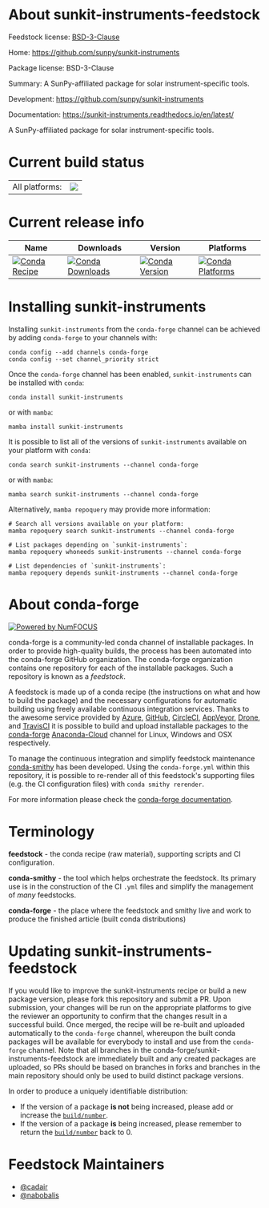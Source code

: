 About sunkit-instruments-feedstock
==================================

Feedstock license: [BSD-3-Clause](https://github.com/conda-forge/sunkit-instruments-feedstock/blob/main/LICENSE.txt)

Home: https://github.com/sunpy/sunkit-instruments

Package license: BSD-3-Clause

Summary: A SunPy-affiliated package for solar instrument-specific tools.

Development: https://github.com/sunpy/sunkit-instruments

Documentation: https://sunkit-instruments.readthedocs.io/en/latest/

A SunPy-affiliated package for solar instrument-specific tools.


Current build status
====================


<table><tr><td>All platforms:</td>
    <td>
      <a href="https://dev.azure.com/conda-forge/feedstock-builds/_build/latest?definitionId=10913&branchName=main">
        <img src="https://dev.azure.com/conda-forge/feedstock-builds/_apis/build/status/sunkit-instruments-feedstock?branchName=main">
      </a>
    </td>
  </tr>
</table>

Current release info
====================

| Name | Downloads | Version | Platforms |
| --- | --- | --- | --- |
| [![Conda Recipe](https://img.shields.io/badge/recipe-sunkit--instruments-green.svg)](https://anaconda.org/conda-forge/sunkit-instruments) | [![Conda Downloads](https://img.shields.io/conda/dn/conda-forge/sunkit-instruments.svg)](https://anaconda.org/conda-forge/sunkit-instruments) | [![Conda Version](https://img.shields.io/conda/vn/conda-forge/sunkit-instruments.svg)](https://anaconda.org/conda-forge/sunkit-instruments) | [![Conda Platforms](https://img.shields.io/conda/pn/conda-forge/sunkit-instruments.svg)](https://anaconda.org/conda-forge/sunkit-instruments) |

Installing sunkit-instruments
=============================

Installing `sunkit-instruments` from the `conda-forge` channel can be achieved by adding `conda-forge` to your channels with:

```
conda config --add channels conda-forge
conda config --set channel_priority strict
```

Once the `conda-forge` channel has been enabled, `sunkit-instruments` can be installed with `conda`:

```
conda install sunkit-instruments
```

or with `mamba`:

```
mamba install sunkit-instruments
```

It is possible to list all of the versions of `sunkit-instruments` available on your platform with `conda`:

```
conda search sunkit-instruments --channel conda-forge
```

or with `mamba`:

```
mamba search sunkit-instruments --channel conda-forge
```

Alternatively, `mamba repoquery` may provide more information:

```
# Search all versions available on your platform:
mamba repoquery search sunkit-instruments --channel conda-forge

# List packages depending on `sunkit-instruments`:
mamba repoquery whoneeds sunkit-instruments --channel conda-forge

# List dependencies of `sunkit-instruments`:
mamba repoquery depends sunkit-instruments --channel conda-forge
```


About conda-forge
=================

[![Powered by
NumFOCUS](https://img.shields.io/badge/powered%20by-NumFOCUS-orange.svg?style=flat&colorA=E1523D&colorB=007D8A)](https://numfocus.org)

conda-forge is a community-led conda channel of installable packages.
In order to provide high-quality builds, the process has been automated into the
conda-forge GitHub organization. The conda-forge organization contains one repository
for each of the installable packages. Such a repository is known as a *feedstock*.

A feedstock is made up of a conda recipe (the instructions on what and how to build
the package) and the necessary configurations for automatic building using freely
available continuous integration services. Thanks to the awesome service provided by
[Azure](https://azure.microsoft.com/en-us/services/devops/), [GitHub](https://github.com/),
[CircleCI](https://circleci.com/), [AppVeyor](https://www.appveyor.com/),
[Drone](https://cloud.drone.io/welcome), and [TravisCI](https://travis-ci.com/)
it is possible to build and upload installable packages to the
[conda-forge](https://anaconda.org/conda-forge) [Anaconda-Cloud](https://anaconda.org/)
channel for Linux, Windows and OSX respectively.

To manage the continuous integration and simplify feedstock maintenance
[conda-smithy](https://github.com/conda-forge/conda-smithy) has been developed.
Using the ``conda-forge.yml`` within this repository, it is possible to re-render all of
this feedstock's supporting files (e.g. the CI configuration files) with ``conda smithy rerender``.

For more information please check the [conda-forge documentation](https://conda-forge.org/docs/).

Terminology
===========

**feedstock** - the conda recipe (raw material), supporting scripts and CI configuration.

**conda-smithy** - the tool which helps orchestrate the feedstock.
                   Its primary use is in the construction of the CI ``.yml`` files
                   and simplify the management of *many* feedstocks.

**conda-forge** - the place where the feedstock and smithy live and work to
                  produce the finished article (built conda distributions)


Updating sunkit-instruments-feedstock
=====================================

If you would like to improve the sunkit-instruments recipe or build a new
package version, please fork this repository and submit a PR. Upon submission,
your changes will be run on the appropriate platforms to give the reviewer an
opportunity to confirm that the changes result in a successful build. Once
merged, the recipe will be re-built and uploaded automatically to the
`conda-forge` channel, whereupon the built conda packages will be available for
everybody to install and use from the `conda-forge` channel.
Note that all branches in the conda-forge/sunkit-instruments-feedstock are
immediately built and any created packages are uploaded, so PRs should be based
on branches in forks and branches in the main repository should only be used to
build distinct package versions.

In order to produce a uniquely identifiable distribution:
 * If the version of a package **is not** being increased, please add or increase
   the [``build/number``](https://docs.conda.io/projects/conda-build/en/latest/resources/define-metadata.html#build-number-and-string).
 * If the version of a package **is** being increased, please remember to return
   the [``build/number``](https://docs.conda.io/projects/conda-build/en/latest/resources/define-metadata.html#build-number-and-string)
   back to 0.

Feedstock Maintainers
=====================

* [@cadair](https://github.com/cadair/)
* [@nabobalis](https://github.com/nabobalis/)

